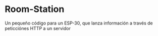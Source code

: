 # Room-Station
Un pequeño código para un ESP-30, que lanza información a través de peticciónes HTTP a un servidor
